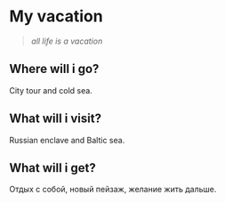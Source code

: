 # My vacation

> *all life is a vacation* 
>

## Where will i go?

City tour and cold sea.

## What will i visit?

Russian enclave and Baltic sea.

## What will i get?

Отдых с собой, новый пейзаж, желание жить дальше.